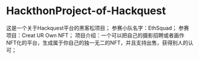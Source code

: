 # HackthonProject-of-Hackquest

这是一个关于Hackquest平台的黑客松项目；
参赛小队名字：EthSquad；
参赛项目：Creat UR Own NFT；
项目介绍：一个可以把自己的摄影招聘或者画作NFT化的平台，生成属于你自己的独一无二的NFT，并且支持出售，获得别人的认可；
